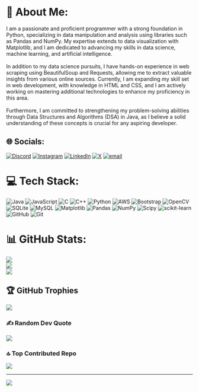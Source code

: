 # 💫 About Me:
I am a passionate and proficient programmer with a strong foundation in Python, specializing in data manipulation and analysis using libraries such as Pandas and NumPy. My expertise extends to data visualization with Matplotlib, and I am dedicated to advancing my skills in data science, machine learning, and artificial intelligence.<br><br>In addition to my data science pursuits, I have hands-on experience in web scraping using BeautifulSoup and Requests, allowing me to extract valuable insights from various online sources. Currently, I am expanding my skill set in web development, with knowledge in HTML and CSS, and I am actively working on mastering additional technologies to enhance my proficiency in this area.<br><br>Furthermore, I am committed to strengthening my problem-solving abilities through Data Structures and Algorithms (DSA) in Java, as I believe a solid understanding of these concepts is crucial for any aspiring developer.


## 🌐 Socials:
[![Discord](https://img.shields.io/badge/Discord-%237289DA.svg?logo=discord&logoColor=white)](https://discord.gg/https://discord.gg/VRuNt2AC)  [![Instagram](https://img.shields.io/badge/Instagram-%23E4405F.svg?logo=Instagram&logoColor=white)](https://instagram.com/01_vikash.k) [![LinkedIn](https://img.shields.io/badge/LinkedIn-%230077B5.svg?logo=linkedin&logoColor=white)](https://linkedin.com/in/vikashkr96) [![X](https://img.shields.io/badge/X-black.svg?logo=X&logoColor=white)](https://x.com/@vikash_kumar_96) [![email](https://img.shields.io/badge/Email-D14836?logo=gmail&logoColor=white)](mailto:vk4845646@gmail.com) 

# 💻 Tech Stack:
![Java](https://img.shields.io/badge/java-%23ED8B00.svg?style=for-the-badge&logo=openjdk&logoColor=white) ![JavaScript](https://img.shields.io/badge/javascript-%23323330.svg?style=for-the-badge&logo=javascript&logoColor=%23F7DF1E) ![C](https://img.shields.io/badge/c-%2300599C.svg?style=for-the-badge&logo=c&logoColor=white) ![C++](https://img.shields.io/badge/c++-%2300599C.svg?style=for-the-badge&logo=c%2B%2B&logoColor=white) ![Python](https://img.shields.io/badge/python-3670A0?style=for-the-badge&logo=python&logoColor=ffdd54) ![AWS](https://img.shields.io/badge/AWS-%23FF9900.svg?style=for-the-badge&logo=amazon-aws&logoColor=white) ![Bootstrap](https://img.shields.io/badge/bootstrap-%238511FA.svg?style=for-the-badge&logo=bootstrap&logoColor=white) ![OpenCV](https://img.shields.io/badge/opencv-%23white.svg?style=for-the-badge&logo=opencv&logoColor=white) ![SQLite](https://img.shields.io/badge/sqlite-%2307405e.svg?style=for-the-badge&logo=sqlite&logoColor=white) ![MySQL](https://img.shields.io/badge/mysql-4479A1.svg?style=for-the-badge&logo=mysql&logoColor=white) ![Matplotlib](https://img.shields.io/badge/Matplotlib-%23ffffff.svg?style=for-the-badge&logo=Matplotlib&logoColor=black) ![Pandas](https://img.shields.io/badge/pandas-%23150458.svg?style=for-the-badge&logo=pandas&logoColor=white) ![NumPy](https://img.shields.io/badge/numpy-%23013243.svg?style=for-the-badge&logo=numpy&logoColor=white) ![Scipy](https://img.shields.io/badge/SciPy-%230C55A5.svg?style=for-the-badge&logo=scipy&logoColor=%white) ![scikit-learn](https://img.shields.io/badge/scikit--learn-%23F7931E.svg?style=for-the-badge&logo=scikit-learn&logoColor=white) ![GitHub](https://img.shields.io/badge/github-%23121011.svg?style=for-the-badge&logo=github&logoColor=white) ![Git](https://img.shields.io/badge/git-%23F05033.svg?style=for-the-badge&logo=git&logoColor=white)
# 📊 GitHub Stats:
![](https://github-readme-stats.vercel.app/api?username=vikashkr96&theme=dark&hide_border=false&include_all_commits=true&count_private=true)<br/>
![](https://github-readme-streak-stats.herokuapp.com/?user=vikashkr96&theme=dark&hide_border=false)<br/>
![](https://github-readme-stats.vercel.app/api/top-langs/?username=vikashkr96&theme=dark&hide_border=false&include_all_commits=true&count_private=true&layout=compact)

## 🏆 GitHub Trophies
![](https://github-profile-trophy.vercel.app/?username=vikashkr96&theme=radical&no-frame=false&no-bg=false&margin-w=4)

### ✍️ Random Dev Quote
![](https://quotes-github-readme.vercel.app/api?type=horizontal&theme=radical)

### 🔝 Top Contributed Repo
![](https://github-contributor-stats.vercel.app/api?username=vikashkr96&limit=5&theme=dark&combine_all_yearly_contributions=true)

---
[![](https://visitcount.itsvg.in/api?id=vikashkr96&icon=6&color=0)](https://visitcount.itsvg.in)

<!-- Proudly created with GPRM ( https://gprm.itsvg.in ) -->
